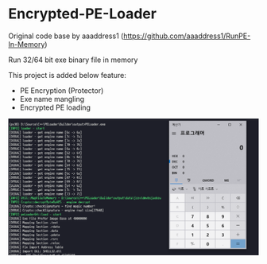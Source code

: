 Encrypted-PE-Loader
=================

Original code base by aaaddress1 (https://github.com/aaaddress1/RunPE-In-Memory)

Run 32/64 bit exe binary file in memory

This project is added below feature:

* PE Encryption (Protector)
* Exe name mangling
* Encrypted PE loading

![](demo.png)
